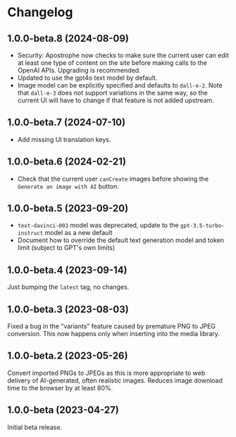 # Changelog

## 1.0.0-beta.8 (2024-08-09)

* Security: Apostrophe now checks to make sure the current user can edit at least one type of content on the site before making calls to the OpenAI APIs. Upgrading is recommended.
* Updated to use the gpt4o text model by default.
* Image model can be explicitly specified and defaults to `dall-e-2`. Note that `dall-e-3` does not support variations in the same way, so the current UI will have to change if that feature is not added upstream.


## 1.0.0-beta.7 (2024-07-10)

* Add missing UI translation keys.

## 1.0.0-beta.6 (2024-02-21)

* Check that the current user `canCreate` images before showing the `Generate an image with AI` button.

## 1.0.0-beta.5 (2023-09-20)

* `text-davinci-003` model was deprecated, update to the `gpt-3.5-turbo-instruct` model as a new default
* Document how to override the default text generation model and token limit (subject to GPT's own limits)

## 1.0.0-beta.4 (2023-09-14)

Just bumping the `latest` tag, no changes.

## 1.0.0-beta.3 (2023-08-03)

Fixed a bug in the "variants" feature caused by premature PNG to JPEG
conversion. This now happens only when inserting into the media library.

## 1.0.0-beta.2 (2023-05-26)

Convert imported PNGs to JPEGs as this is more appropriate to web
delivery of AI-generated, often realistic images. Reduces image
download time to the browser by at least 80%.

## 1.0.0-beta (2023-04-27)

Initial beta release.
